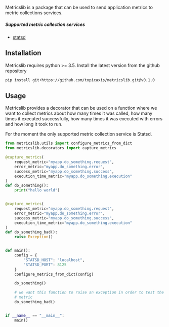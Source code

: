 Metricslib is a package that can be used to send application metrics to metric
collections services.

##### Supported metric collection services

* [statsd](https://github.com/statsd/statsd)

## Installation

Metricslib requires python >= 3.5. Install the latest version from the github
repository

```bash
pip install git+https://github.com/topicaxis/metricslib.git@v0.1.0 
```

## Usage

Metricslib provides a decorator that can be used on a function where we want to
collect metrics about how many times it was called, how many times it executed
successfully, how many times it was executed with errors and how long it took
to run.

For the moment the only supported metric collection service is Statsd.

```python
from metricslib.utils import configure_metrics_from_dict
from metricslib.decorators import capture_metrics

@capture_metrics(
    request_metric="myapp.do_something.request",
    error_metric="myapp.do_something.error",
    success_metric="myapp.do_something.success",
    execution_time_metric="myapp.do_something.execution"
)
def do_something():
    print("hello world")


@capture_metrics(
    request_metric="myapp.do_something.request",
    error_metric="myapp.do_something.error",
    success_metric="myapp.do_something.success",
    execution_time_metric="myapp.do_something.execution"
)
def do_something_bad():
    raise Exception()


def main():
    config = {
        "STATSD_HOST": "localhost",
        "STATSD_PORT": 8125
    }
    configure_metrics_from_dict(config)

    do_something()

    # we want this function to raise an exception in order to test the error
    # metric
    do_something_bad()


if __name__ == "__main__":
    main()

```
